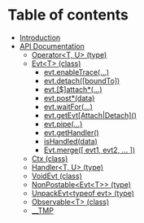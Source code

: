# Table of contents

* [Introduction](README.md)
* [API Documentation](api/README.md)
  * [Operator&lt;T, U&gt; \(type\)](api/operator.md)
  * [Evt&lt;T&gt; \(class\)](api/evt/README.md)
    * [evt.enableTrace\(...\)](api/evt/evt.enabletrace.md)
    * [evt.detach\(\[boundTo\]\)](api/evt/evt.detach.md)
    * [evt.\[$\]attach\*\(...\)](api/evt/evt.attach.md)
    * [evt.post\*\(data\)](api/evt/evt.post.md)
    * [evt.waitFor\(...\)](api/evt/evt.waitfor-....md)
    * [evt.getEvt\[Attach\|Detach\]\(\)](api/evt/evt.getevtattachdetach.md)
    * [evt.pipe\(...\)](api/evt/evt.pipe.md)
    * [evt.getHandler\(\)](api/evt/evt.gethandler.md)
    * [isHandled\(data\)](api/evt/evt.ishandled.md)
    * [Evt.merge\(\[ evt1, evt2, ... \]\)](api/evt/evt.merge-evt1-evt2-....md)
  * [Ctx \(class\)](api/ctx.md)
  * [Handler&lt;T, U&gt; \(type\)](api/handler.md)
  * [VoidEvt \(class\)](api/voidevt.md)
  * [NonPostable&lt;Evt&lt;T&gt;&gt; \(type\)](api/nonpostable.md)
  * [UnpackEvt&lt;typeof evt&gt; \(type\)](api/unpackevt.md)
  * [Observable&lt;T&gt; \(class\)](api/observable.md)
  * [\_\_TMP](api/__tmp.md)

